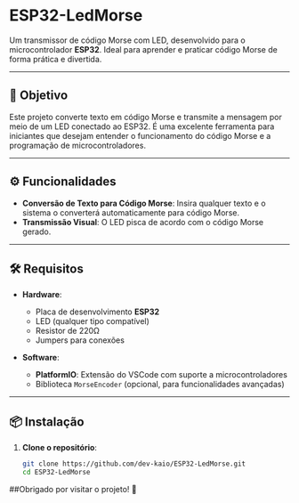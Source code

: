# ESP32-LedMorse

Um transmissor de código Morse com LED, desenvolvido para o microcontrolador **ESP32**. Ideal para aprender e praticar código Morse de forma prática e divertida.

---

## 📌 Objetivo

Este projeto converte texto em código Morse e transmite a mensagem por meio de um LED conectado ao ESP32. É uma excelente ferramenta para iniciantes que desejam entender o funcionamento do código Morse e a programação de microcontroladores.

---

## ⚙️ Funcionalidades

- **Conversão de Texto para Código Morse**: Insira qualquer texto e o sistema o converterá automaticamente para código Morse.
- **Transmissão Visual**: O LED pisca de acordo com o código Morse gerado.

---

## 🛠️ Requisitos

- **Hardware**:
  - Placa de desenvolvimento **ESP32**
  - LED (qualquer tipo compatível)
  - Resistor de 220Ω
  - Jumpers para conexões

- **Software**:
  - **PlatformIO**: Extensão do VSCode com suporte a microcontroladores
  - Biblioteca `MorseEncoder` (opcional, para funcionalidades avançadas)

---

## 📦 Instalação

1. **Clone o repositório**:

   ```bash
   git clone https://github.com/dev-kaio/ESP32-LedMorse.git
   cd ESP32-LedMorse

##Obrigado por visitar o projeto! 🚀
